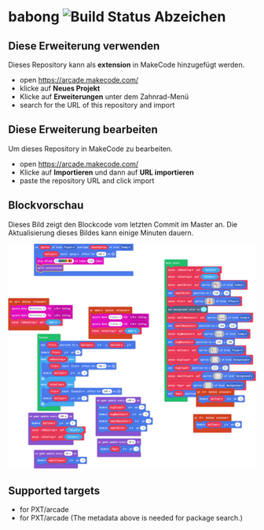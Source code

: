 # babong ![Build Status Abzeichen](https://github.com/thomasimmich/babong/workflows/MakeCode/badge.svg)



## Diese Erweiterung verwenden

Dieses Repository kann als **extension** in MakeCode hinzugefügt werden.

* open https://arcade.makecode.com/
* klicke auf **Neues Projekt**
* Klicke auf **Erweiterungen** unter dem Zahnrad-Menü
* search for the URL of this repository and import

## Diese Erweiterung bearbeiten

Um dieses Repository in MakeCode zu bearbeiten.

* open https://arcade.makecode.com/
* Klicke auf **Importieren** und dann auf **URL importieren**
* paste the repository URL and click import

## Blockvorschau

Dieses Bild zeigt den Blockcode vom letzten Commit im Master an.
Die Aktualisierung dieses Bildes kann einige Minuten dauern.

![Eine gerenderte Ansicht der Blöcke](https://github.com/thomasimmich/babong/raw/master/.makecode/blocks.png)

## Supported targets

* for PXT/arcade
* for PXT/arcade
(The metadata above is needed for package search.)

